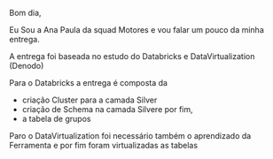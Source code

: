 Bom dia,

 

Eu Sou a Ana Paula da squad Motores e vou falar um pouco da minha entrega.

 

A entrega foi baseada no estudo do Databricks e DataVirtualization (Denodo)

 

Para o Databricks a entrega é composta da

 

- criação Cluster para a camada Silver
- criação de Schema na camada Silvere por fim,
- a tabela de grupos

 

Paro o DataVirtualization foi necessário também o aprendizado da Ferramenta e por fim foram virtualizadas as tabelas
